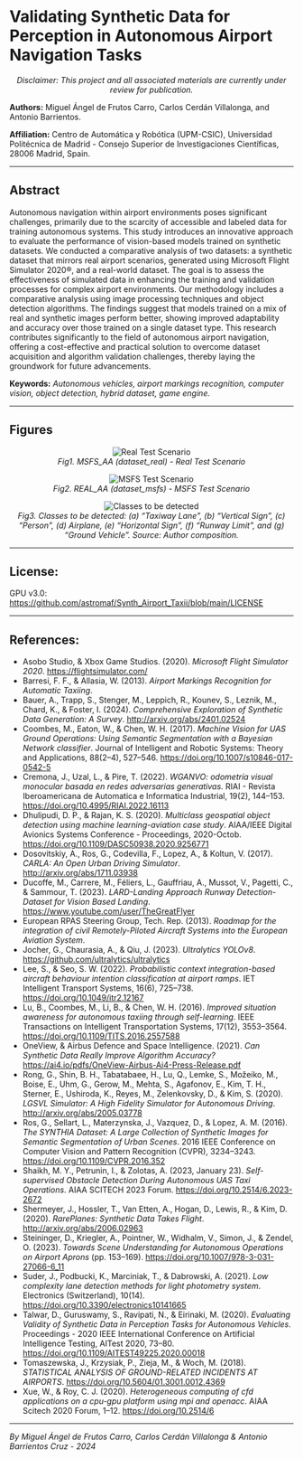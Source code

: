 # Validating Synthetic Data for Perception in Autonomous Airport Navigation Tasks

<p align="center">
  <em>Disclaimer: This project and all associated materials are currently under review for publication.</em>
</p>

**Authors:** Miguel Ángel de Frutos Carro, Carlos Cerdán Villalonga, and Antonio Barrientos.

**Affiliation:** Centro de Automática y Robótica (UPM-CSIC), Universidad Politécnica de Madrid - Consejo Superior de Investigaciones Científicas, 28006 Madrid, Spain.

---

## Abstract
Autonomous navigation within airport environments poses significant challenges, primarily due to the scarcity of accessible and labeled data for training autonomous systems. This study introduces an innovative approach to evaluate the performance of vision-based models trained on synthetic datasets. We conducted a comparative analysis of two datasets: a synthetic dataset that mirrors real airport scenarios, generated using Microsoft Flight Simulator 2020®, and a real-world dataset. The goal is to assess the effectiveness of simulated data in enhancing the training and validation processes for complex airport environments. Our methodology includes a comparative analysis using image processing techniques and object detection algorithms. The findings suggest that models trained on a mix of real and synthetic images perform better, showing improved adaptability and accuracy over those trained on a single dataset type. This research contributes significantly to the field of autonomous airport navigation, offering a cost-effective and practical solution to overcome dataset acquisition and algorithm validation challenges, thereby laying the groundwork for future advancements.

**Keywords:** *Autonomous vehicles, airport markings recognition, computer vision, object detection, hybrid dataset, game engine.*

---

## Figures

<p align="center">
  <img src="https://github.com/astromaf/Synth_Airport_Taxii/blob/main/02_Figures/GIF_test_MSFS_AA(dataset_real).gif" alt="Real Test Scenario">
  <br>
  <em>Fig1. MSFS_AA (dataset_real) - Real Test Scenario</em>
</p>

<p align="center">
  <img src="https://github.com/astromaf/Synth_Airport_Taxii/blob/main/02_Figures/GIF_test_REAL_AA(dataset_msfs).gif" alt="MSFS Test Scenario">
  <br>
  <em>Fig2. REAL_AA (dataset_msfs) - MSFS Test Scenario</em>
</p>

<p align="center">
  <img src="https://github.com/astromaf/Synth_Airport_Taxii/blob/main/02_Figures/Fig322a_clases.png" alt="Classes to be detected">
  <br>
  <em>Fig3. Classes to be detected: (a) “Taxiway Lane”, (b) “Vertical Sign”, (c) “Person”, (d) Airplane, (e) “Horizontal Sign”, (f) “Runway Limit”, and (g) “Ground Vehicle”. Source: Author composition.</em>
</p>

---

## License:
GPU v3.0: https://github.com/astromaf/Synth_Airport_Taxii/blob/main/LICENSE

---

## References:
- Asobo Studio, & Xbox Game Studios. (2020). *Microsoft Flight Simulator 2020*. https://flightsimulator.com/
- Barresi, F. F., & Allasia, W. (2013). *Airport Markings Recognition for Automatic Taxiing*.
- Bauer, A., Trapp, S., Stenger, M., Leppich, R., Kounev, S., Leznik, M., Chard, K., & Foster, I. (2024). *Comprehensive Exploration of Synthetic Data Generation: A Survey*. http://arxiv.org/abs/2401.02524
- Coombes, M., Eaton, W., & Chen, W. H. (2017). *Machine Vision for UAS Ground Operations: Using Semantic Segmentation with a Bayesian Network classifier*. Journal of Intelligent and Robotic Systems: Theory and Applications, 88(2–4), 527–546. https://doi.org/10.1007/s10846-017-0542-5
- Cremona, J., Uzal, L., & Pire, T. (2022). *WGANVO: odometría visual monocular basada en redes adversarias generativas*. RIAI - Revista Iberoamericana de Automatica e Informatica Industrial, 19(2), 144–153. https://doi.org/10.4995/RIAI.2022.16113
- Dhulipudi, D. P., & Rajan, K. S. (2020). *Multiclass geospatial object detection using machine learning-aviation case study*. AIAA/IEEE Digital Avionics Systems Conference - Proceedings, 2020-Octob. https://doi.org/10.1109/DASC50938.2020.9256771
- Dosovitskiy, A., Ros, G., Codevilla, F., Lopez, A., & Koltun, V. (2017). *CARLA: An Open Urban Driving Simulator*. http://arxiv.org/abs/1711.03938
- Ducoffe, M., Carrere, M., Féliers, L., Gauffriau, A., Mussot, V., Pagetti, C., & Sammour, T. (2023). *LARD-Landing Approach Runway Detection-Dataset for Vision Based Landing*. https://www.youtube.com/user/TheGreatFlyer
- European RPAS Steering Group, Tech. Rep. (2013). *Roadmap for the integration of civil Remotely-Piloted Aircraft Systems into the European Aviation System*.
- Jocher, G., Chaurasia, A., & Qiu, J. (2023). *Ultralytics YOLOv8*. https://github.com/ultralytics/ultralytics
- Lee, S., & Seo, S. W. (2022). *Probabilistic context integration-based aircraft behaviour intention classification at airport ramps*. IET Intelligent Transport Systems, 16(6), 725–738. https://doi.org/10.1049/itr2.12167
- Lu, B., Coombes, M., Li, B., & Chen, W. H. (2016). *Improved situation awareness for autonomous taxiing through self-learning*. IEEE Transactions on Intelligent Transportation Systems, 17(12), 3553–3564. https://doi.org/10.1109/TITS.2016.2557588
- OneView, & Airbus Defence and Space Intelligence. (2021). *Can Synthetic Data Really Improve Algorithm Accuracy?* https://ai4.io/pdfs/OneView-Airbus-Ai4-Press-Release.pdf
- Rong, G., Shin, B. H., Tabatabaee, H., Lu, Q., Lemke, S., Možeiko, M., Boise, E., Uhm, G., Gerow, M., Mehta, S., Agafonov, E., Kim, T. H., Sterner, E., Ushiroda, K., Reyes, M., Zelenkovsky, D., & Kim, S. (2020). *LGSVL Simulator: A High Fidelity Simulator for Autonomous Driving*. http://arxiv.org/abs/2005.03778
- Ros, G., Sellart, L., Materzynska, J., Vazquez, D., & Lopez, A. M. (2016). *The SYNTHIA Dataset: A Large Collection of Synthetic Images for Semantic Segmentation of Urban Scenes*. 2016 IEEE Conference on Computer Vision and Pattern Recognition (CVPR), 3234–3243. https://doi.org/10.1109/CVPR.2016.352
- Shaikh, M. Y., Petrunin, I., & Zolotas, A. (2023, January 23). *Self-supervised Obstacle Detection During Autonomous UAS Taxi Operations*. AIAA SCITECH 2023 Forum. https://doi.org/10.2514/6.2023-2672
- Shermeyer, J., Hossler, T., Van Etten, A., Hogan, D., Lewis, R., & Kim, D. (2020). *RarePlanes: Synthetic Data Takes Flight*. http://arxiv.org/abs/2006.02963
- Steininger, D., Kriegler, A., Pointner, W., Widhalm, V., Simon, J., & Zendel, O. (2023). *Towards Scene Understanding for Autonomous Operations on Airport Aprons* (pp. 153–169). https://doi.org/10.1007/978-3-031-27066-6_11
- Suder, J., Podbucki, K., Marciniak, T., & Dabrowski, A. (2021). *Low complexity lane detection methods for light photometry system*. Electronics (Switzerland), 10(14). https://doi.org/10.3390/electronics10141665
- Talwar, D., Guruswamy, S., Ravipati, N., & Eirinaki, M. (2020). *Evaluating Validity of Synthetic Data in Perception Tasks for Autonomous Vehicles*. Proceedings - 2020 IEEE International Conference on Artificial Intelligence Testing, AITest 2020, 73–80. https://doi.org/10.1109/AITEST49225.2020.00018
- Tomaszewska, J., Krzysiak, P., Zieja, M., & Woch, M. (2018). *STATISTICAL ANALYSIS OF GROUND-RELATED INCIDENTS AT AIRPORTS*. https://doi.org/10.5604/01.3001.0012.4369
- Xue, W., & Roy, C. J. (2020). *Heterogeneous computing of cfd applications on a cpu-gpu platform using mpi and openacc*. AIAA Scitech 2020 Forum, 1–12. https://doi.org/10.2514/6

---
*By Miguel Ángel de Frutos Carro, Carlos Cerdán Villalonga & Antonio Barrientos Cruz - 2024*
